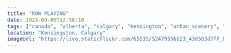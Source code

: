 ```yaml
---
title: "NOW PLAYING"
date: 2022-09-06T12:58:10
tags: ["canada", "alberta", "calgary", "kensington", "urban_scenery", "movie_theatre"]
location: "Kensingston, Calgary"
imageUrl: "https://live.staticflickr.com/65535/52479596623_43d583d7ff_b.jpg"
---
```


